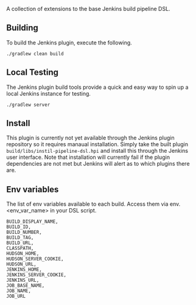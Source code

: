 A collection of extensions to the base Jenkins build pipeline DSL. 

## Building

To build the Jenkins plugin, execute the following.

```
./gradlew clean build
```

## Local Testing

The Jenkins plugin build tools provide a quick and easy way to spin up a local Jenkins instance for testing.
```
./gradlew server
```

## Install

This plugin is currently not yet available through the Jenkins plugin repository so it requires manaual installation.
Simply take the built plugin `build/libs/instil-pipeline-dsl.hpi` and install this through the Jenkins user interface.
Note that installation will currently fail if the plugin dependencies are not met but Jenkins will alert as to which plugins
there are.

## Env variables

The list of env variables available to each build. Access them via env.<env_var_name> in your DSL script.
```
BUILD_DISPLAY_NAME, 
BUILD_ID, 
BUILD_NUMBER, 
BUILD_TAG, 
BUILD_URL, 
CLASSPATH, 
HUDSON_HOME, 
HUDSON_SERVER_COOKIE, 
HUDSON_URL, 
JENKINS_HOME, 
JENKINS_SERVER_COOKIE, 
JENKINS_URL, 
JOB_BASE_NAME,
JOB_NAME,
JOB_URL
```

